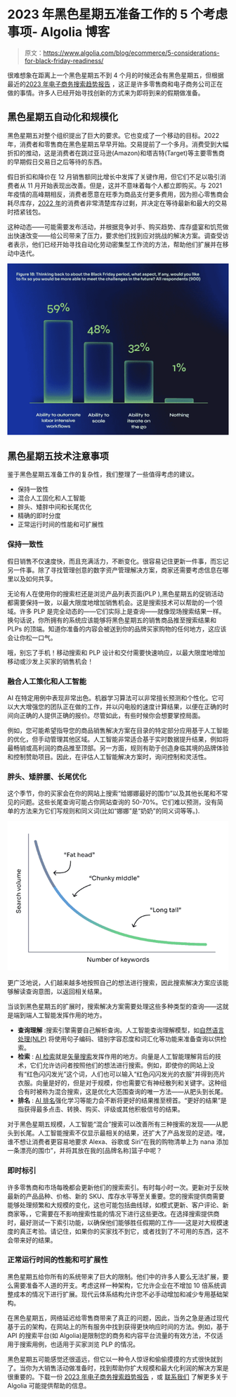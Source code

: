 # 2023 年黑色星期五准备工作的 5 个考虑事项- Algolia 博客

> 原文：<https://www.algolia.com/blog/ecommerce/5-considerations-for-black-friday-readiness/>

很难想象在距离上一个黑色星期五不到 4 个月的时候还会有黑色星期五，但根据最近的[2023 年电子商务搜索趋势报告](https://www.algolia.com/dg/ecommerce-site-search-trends-2023/p/1) ，这正是许多零售商和电子商务公司正在做的事情。许多人已经开始寻找创新的方式来为即将到来的假期做准备。

## [](#black-friday-automation-and-scale)黑色星期五自动化和规模化

黑色星期五对整个组织提出了巨大的要求。它也变成了一个移动的目标。2022 年，消费者和零售商在黑色星期五早早开始。交易提前了一个多月。消费受到大幅折扣的推动，这是消费者在跳过亚马逊(Amazon)和塔吉特(Target)等主要零售商的早期假日交易日之后等待的东西。

假日折扣和降价在 12 月销售额同比增长中发挥了关键作用，但它们不足以吸引消费者从 11 月开始表现出改善。但是，这并不意味着每个人都立即购买。与 2021 年疫情的高峰期相反，消费者愿意在旺季为商品支付更多费用，因为担心零售商会耗尽库存，[2022 年](https://time.com/6236987/black-friday-u-s-muted-inflation/)的消费者非常清楚库存过剩，并决定在等待最新和最大的交易时捂紧钱包。

这种动态——可能需要发布活动，并根据竞争对手、购买趋势、库存盛宴和饥荒做出快速改变——给公司带来了压力，要求他们找到应对挑战的解决方案。调查受访者表示，他们已经开始寻找自动化劳动密集型工作流的方法，帮助他们扩展并在移动中迭代。

![state of ecommerce report](img/80c3bc68b0a9851ec7fa5fec4b43e926.png)

## [](#black-friday-technology-considerations)黑色星期五技术注意事项

鉴于黑色星期五准备工作的复杂性，我们整理了一些值得考虑的建议。

*   保持一致性
*   混合人工固化和人工智能
*   胖头、矮胖中间和长尾优化
*   精确的即时分度
*   正常运行时间的性能和可扩展性

### [](#maintaining-consistency)保持一致性

假日销售不仅速度快，而且充满活力，不断变化。很容易记住更新一件事，而忘记另一件事。除了寻找管理创意的数字资产管理解决方案，商家还需要考虑信息在哪里以及如何共享。

无论有人在使用你的搜索栏还是浏览产品列表页面(PLP ),黑色星期五的促销活动都需要保持一致，以最大限度地增加销售机会。这是搜索技术可以帮助的一个领域。许多 PLP 是完全动态的——它们实际上是查询——就像现场搜索结果一样。换句话说，你所拥有的系统应该能够将黑色星期五的销售商品推至搜索结果和 PLPs 的顶端。知道你准备的内容会被送到你的品牌买家购物的任何地方，这应该会让你松一口气。

哦，别忘了手机！移动搜索和 PLP 设计和交付需要快速响应，以最大限度地增加移动或沙发上买家的销售机会！

### 融合人工策化和人工智能

AI 在特定用例中表现非常出色。机器学习算法可以非常擅长预测和个性化。它可以大大增强您的团队正在做的工作，并以闪电般的速度计算结果，以便在正确的时间向正确的人提供正确的报价。尽管如此，有些时候你会想要掌控局面。

例如，您可能希望指导您的商品销售解决方案在目录的特定部分应用基于人工智能的优化，但手动管理其他区域。人工智能非常适合基于实时数据提升结果，例如将最畅销或高利润的商品推至顶部。另一方面，规则有助于创造身临其境的品牌体验和控制赞助项目。因此，在评估人工智能解决方案时，询问控制和灵活性。

### [](#fat-head-chunky-middle-and-long-tail-optimization)胖头、矮胖腰、长尾优化

这个季节，你的买家会在你的网站上搜索“给娜娜最好的围巾”以及其他长尾和不常见的问题。这些长尾查询可能占你网站查询的 50-70%。它们难以预测，没有简单的方法来为它们写规则和同义词(比如“娜娜”是“奶奶”的同义词等等。).

![long tail volume](img/1eb0621068737cbbbf96accfe8e6b329.png)

更广泛地说，人们越来越多地按照自己的想法进行搜索，因此搜索解决方案应该能够解读查询意图，以返回相关结果。

当谈到黑色星期五的扩展时，搜索解决方案需要处理这些多种类型的查询——这就是端到端人工智能发挥作用的地方。

*   **查询理解** :搜索引擎需要自己解析查询。人工智能查询理解模型，如[自然语言处理(NLP)](https://www.algolia.com/blog/ai/advanced-keyword-search-is-built-upon-natural-language-processing-nlp/) 将使用句子编码、错别字容忍度和词汇化等功能来准备查询以供检索。
*   **检索** : [AI 检索](https://www.algolia.com/blog/ai/neural-hashing-ai-search-retrieval/)就是[矢量搜索](https://www.algolia.com/blog/ai/what-is-vector-search/)发挥作用的地方。向量是人工智能理解背后的技术，它们允许访问者按照他们的想法进行搜索。例如，即使你的网站上没有“红色闪闪发光”这个词，人们也可以输入“红色闪闪发光的衣服”并得到亮片衣服。向量是好的，但是对于规模，你也需要它有神经散列和关键字。这种组合有时被称为混合搜索，这是优化大范围查询的唯一方法——从肥头到长尾。
*   **排名** : [AI 排名](https://www.algolia.com/blog/ai/what-is-ai-search-ranking/)强化学习等能力会不断将更好的结果推至榜首。“更好的结果”是指获得最多点击、转换、购买、评级或其他积极信号的结果。

对于黑色星期五规模，人工智能“混合”搜索可以改善所有三种搜索的发现——从肥头到长尾。人工智能搜索不仅显示最相关的结果，还扩大了产品发现的足迹。嘿，谁不想让消费者更容易地要求 Alexa、谷歌或 Siri“在我的购物清单上为 nana 添加一条漂亮的围巾”，并将其放在我的[品牌名称]篮子中呢？

### [](#instant-indexing)即时标引

许多零售商和市场每晚都会更新他们的搜索索引。有时每小时一次。更新对于反映最新的产品品种、价格、新的 SKU、库存水平等至关重要。您的搜索提供商需要能够处理频繁和大规模的变化，这也可能包括曲线球，如模式更新、客户评论、新商家等。，它需要在不影响搜索性能的情况下进行这些更改。在选择搜索提供商时，最好测试一下索引功能，以确保他们能够胜任假期的工作——这是对大规模速度的真正考验。请记住，如果你的买家找不到它，或者找到了不可用的东西，这不会带来好的结果。

### [](#performance-and-scalability-for-uptime)正常运行时间的性能和可扩展性

黑色星期五给你所有的系统带来了巨大的限制。他们中的许多人要么无法扩展，要么需要准备不人道的开支。考虑这样一种架构，它允许企业在不增加 10 倍系统调整成本的情况下进行扩展。现代云体系结构允许您不必手动增加和减少专用基础架构。

在黑色星期五，网络延迟给零售商带来了真正的问题，因此，当务之急是通过现代基于云的架构，在网站上的所有服务中找到获得更快响应时间的方法。例如，基于 API 的搜索平台(如 Algolia)是限制您的商务和内容平台流量的有效方法，不仅适用于搜索用例，也适用于买家浏览 PLP 的情况。

黑色星期五可能感觉还很遥远，但它以一种令人惊讶和偷偷摸摸的方式很快就到了。当你为大销售活动做准备时，找到帮助你扩大规模和最大化利润的解决方案是很重要的。下载一份 [2023 年电子商务搜索趋势报告](https://www.algolia.com/dg/ecommerce-site-search-trends-2023/p/1) ，或 [联系我们](https://www.algolia.com/demorequest/) 了解更多关于 Algolia 可能提供帮助的信息。
